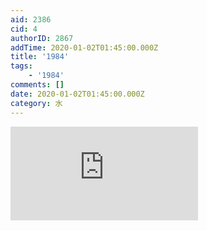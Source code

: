 ```yaml
---
aid: 2386
cid: 4
authorID: 2867
addTime: 2020-01-02T01:45:00.000Z
title: '1984'
tags:
    - '1984'
comments: []
date: 2020-01-02T01:45:00.000Z
category: 水
---
```


<div class="videowrapper"><iframe src="https://www.youtube.com/embed/UxA5ckl7y58" frameborder="0" allow="accelerometer; autoplay; encrypted-media; gyroscope; picture-in-picture" allowfullscreen=""></iframe></div>
